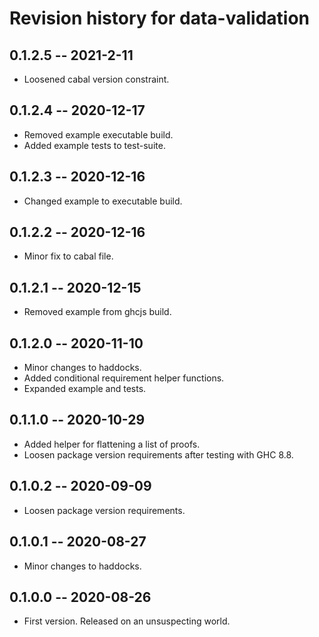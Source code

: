 # Revision history for data-validation

## 0.1.2.5 -- 2021-2-11

* Loosened cabal version constraint.

## 0.1.2.4 -- 2020-12-17

* Removed example executable build.
* Added example tests to test-suite.

## 0.1.2.3 -- 2020-12-16 

* Changed example to executable build.

## 0.1.2.2 -- 2020-12-16 

* Minor fix to cabal file.

## 0.1.2.1 -- 2020-12-15

* Removed example from ghcjs build.

## 0.1.2.0 -- 2020-11-10

* Minor changes to haddocks.
* Added conditional requirement helper functions.
* Expanded example and tests.

## 0.1.1.0 -- 2020-10-29

* Added helper for flattening a list of proofs.
* Loosen package version requirements after testing with GHC 8.8.

## 0.1.0.2 -- 2020-09-09

* Loosen package version requirements.

## 0.1.0.1 -- 2020-08-27

* Minor changes to haddocks.

## 0.1.0.0 -- 2020-08-26

* First version. Released on an unsuspecting world.
